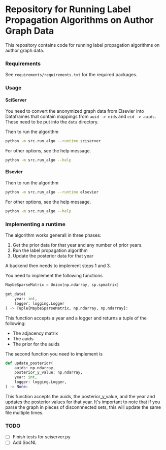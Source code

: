 
# Repository for Running Label Propagation Algorithms on Author Graph Data
This repository contains code for running label propagation algorithms on
author graph data.

### Requirements

See `requirements/requirements.txt` for the required packages.

### Usage

#### SciServer

You need to convert the anonymized graph data from Elsevier into Dataframes
that contain mappings from `auid -> eids` and `eid -> auids`. These need to be put
into the `data` directory.

Then to run the algorithm

```bash
python -m src.run_algo --runtime sciserver
```
For other options, see the help message.

```bash
python -m src.run_algo --help
```

#### Elsevier

Then to run the algorithm

```bash
python -m src.run_algo --runtime elsevier
```
For other options, see the help message.

```bash
python -m src.run_algo --help
```

### Implementing a runtime

The algorithm works generall in three phases:

1. Get the prior data for that year and any number of prior years.
2. Run the label propagation algorithm
3. Update the posterior data for that year

A backend then needs to implement steps 1 and 3.

You need to implement the following functions

```python
MaybeSparseMatrix = Union[np.ndarray, sp.spmatrix]

get_data(
    year: int,
    logger: logging.Logger
) -> Tuple[MaybeSparseMatrix, np.ndarray, np.ndarray]:
```

This function accepts a year and a logger and returns a tuple of the following:
- The adjacency matrix
- The auids
- The prior for the auids

The second function you need to implement is

```python
def update_posterior(
    auids: np.ndarray,
    posterior_y_value: np.ndarray,
    year: int,
    logger: logging.Logger,
) -> None:
```

This function accepts the auids, the posterior_y_value, and the year and
updates the posterior values for that year. It's important to note that
if you parse the graph in pieces of disconnnected sets, this will update
the same file multiple times.

### TODO

- [ ] Finish tests for sciserver.py
- [ ] Add SocNL